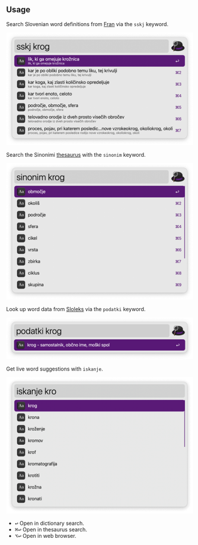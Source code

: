 ## Usage

Search Slovenian word definitions from [Fran](https://fran.si) via the `sskj` keyword.

![Searching dictionary](images/dictionary.png)

Search the Sinonimi [thesaurus](https://sinonimi.si) with the `sinonim` keyword.

![Searching thesaurus](images/thesaurus.png)

Look up word data from [Sloleks](https://viri.cjvt.si/sloleks/slv/) via the `podatki` keyword.

![Looking up word data](images/worddata.png)

Get live word suggestions with `iskanje`.

![Live suggestions](images/suggestions.png)

* <kbd>↩</kbd> Open in dictionary search.
* <kbd>⌘</kbd><kbd>↩</kbd> Open in thesaurus search.
* <kbd>⌥</kbd><kbd>↩</kbd> Open in web browser.
